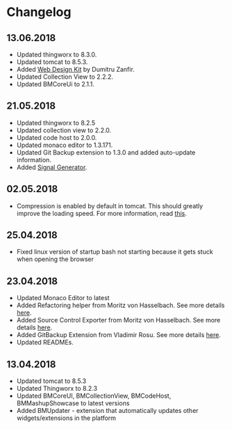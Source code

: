 # Changelog

## 13.06.2018

* Updated thingworx to 8.3.0.
* Updated tomcat to 8.5.3.
* Added [Web Design Kit](https://marketplace.ptc.com/apps/201557/web-design-kit#!overview) by Dumitru Zanfir.
* Updated Collection View to 2.2.2.
* Updated BMCoreUi to 2.1.1.

## 21.05.2018

* Updated thingworx to 8.2.5
* Updated collection view to 2.2.0.
* Updated code host to 2.0.0.
* Updated monaco editor to 1.3.171.
* Updated Git Backup extension to 1.3.0 and added auto-update information.
* Added [Signal Generator](http://roicentersvn/placatus/SignalGeneratorThingworx).

## 02.05.2018

* Compression is enabled by default in tomcat. This should greatly improve the loading speed. For more information, read [this](https://community.ptc.com/t5/IoT-AR-Tech-Tips/Enable-compression-in-Tomcat-to-speed-up-network-performance-in/td-p/543650).

## 25.04.2018

* Fixed linux version of startup bash not starting because it gets stuck when opening the browser

## 23.04.2018

* Updated Monaco Editor to latest
* Added Refactoring helper from Moritz von Hasselbach. See more details [here](https://share.ptc.com/sites/sales/ic/IoT%20Presales%20Enablement/blog/Lists/Posts/Post.aspx?ID=74).
* Added Source Control Exporter from Moritz von Hasselbach. See more details [here](https://share.ptc.com/sites/sales/ic/IoT%20Presales%20Enablement/blog/Lists/Posts/Post.aspx?ID=73).
* Added GitBackup Extension from Vladimir Rosu. See more details [here](https://ptccloud-my.sharepoint.com/personal/vrosu_ptc_com/_layouts/15/onedrive.aspx?slrid=cf51609e-1087-5000-8c32-84baf7a5a1a7&id=%2Fpersonal%2Fvrosu_ptc_com%2FDocuments%2FGit%20Backup%20Extension&FolderCTID=0x012000DE84CCB884F1A24A94064FADC5B33B6F).
* Updated READMEs.

## 13.04.2018

* Updated tomcat to 8.5.3
* Updated Thingworx to 8.2.3
* Updated BMCoreUI, BMCollectionView, BMCodeHost, BMMashupShowcase to latest versions
* Added BMUpdater - extension that automatically updates other widgets/extensions in the platform